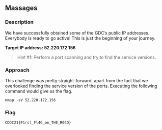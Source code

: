 ## Massages

### Description

We have successfully obtained some of the GDC’s public IP addresses. Everybody is ready to go active! This is just the beginning of your journey.

**Target IP address: 52.220.172.156**

> Hint #1:	Perform a port scanning and try to find the service versions.

### Approach

This challenge was pretty straight-forward, apart from the fact that we overlooked finding the service version of the ports. Executing the following command would give us the flag.

```
nmap -sV 52.220.172.156
```

### Flag

```shtml
CDDC21{F1rst_Fl4G_on_THE_R04D}
```

